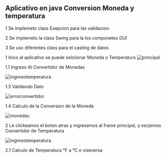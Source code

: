 ## Aplicativo en java Conversion Moneda y temperatura


1 Se implemeto class Exepcion para las validacion.

2 Se implemeto la class Swing para la los componetes GUI

3 Se uso diferentes class para el casting de datos

 1 Inico al aplicativo se puede selciionar Moneda o Temperatura
![principal](https://user-images.githubusercontent.com/36831096/211219536-83195766-71aa-4ca0-a56f-31a8a8ccb1f3.png)

 1.1 Ingreso Al Convertidor de Monedas 
 
 ![ingresotemperatura](https://user-images.githubusercontent.com/36831096/211220433-ae0edbf5-9431-4142-8f9a-e4bee771cad8.png)

 1.3  Validando Dato


![errorconvertidor](https://user-images.githubusercontent.com/36831096/211220464-76c01b8a-b1fe-4c7b-b614-7c5b30c6c3b8.png)

1.4 Calculo de la Conversion de la Moneda

![monedac](https://user-images.githubusercontent.com/36831096/211220509-84ab843c-43df-43a5-b576-1c5d9ba67291.png)

2 Le clickeamos el boton atras y ingresamos al frame principal, y escjemos Convertidor de Temperatura

![ingresotemperatura](https://user-images.githubusercontent.com/36831096/211220634-3779d7bd-89fb-4939-a8bb-1253ef2938cd.png)

2.1 Calculo de Temperatura °F  a °C o viseversa





